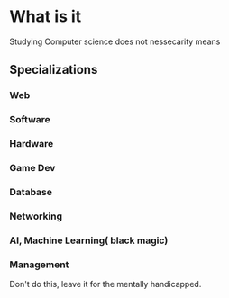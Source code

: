 # What is it

Studying Computer science does not nessecarity means

## Specializations

### Web

### Software

### Hardware

### Game Dev

### Database

### Networking

### AI, Machine Learning( black magic)

### Management

Don't do this, leave it for the mentally handicapped.
